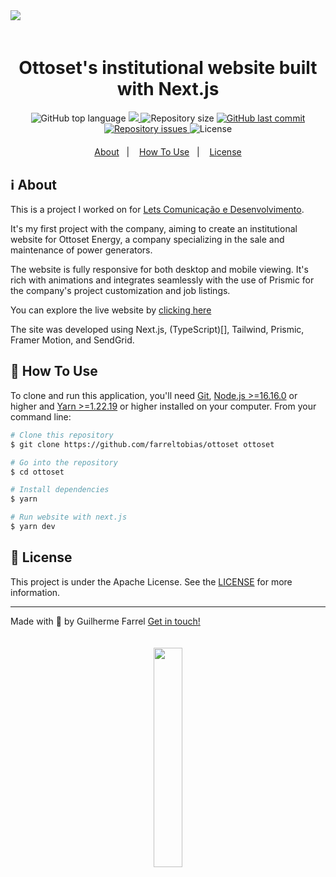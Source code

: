 <img style="margin-bottom: 4%" src="https://i.imgur.com/TKsFjGK.jpg"/>

<h1 align="center">
  Ottoset's institutional website built with Next.js 
</h1>

<p align="center" style="margin-bottom: 4%">
  <img alt="GitHub top language" src="https://img.shields.io/github/languages/top/farreltobias/ottoset.svg">
  <a href="https://app.codacy.com/gh/farreltobias/ottoset/dashboard?utm_source=gh&utm_medium=referral&utm_content=&utm_campaign=Badge_grade">
    <img src="https://app.codacy.com/project/badge/Grade/994a07271e7b45ab990485e642ccef20"/>
  </a>
  <img alt="Repository size" src="https://img.shields.io/github/repo-size/farreltobias/ottoset.svg">
  <a href="https://github.com/farreltobias/ottoset/commits/main">
    <img alt="GitHub last commit" src="https://img.shields.io/github/last-commit/farreltobias/ottoset.svg">
  </a>
  <a href="https://github.com/farreltobias/ottoset/issues">
    <img alt="Repository issues" src="https://img.shields.io/github/issues/farreltobias/ottoset.svg">
  </a>
  <img alt="License" src="https://img.shields.io/github/license/farreltobias/financial-api.svg">
</p>

<p align="center">
  <a href="#information_source-about">About</a>&nbsp;&nbsp;&nbsp;|&nbsp;&nbsp;&nbsp;
  <!-- <a href="#muscle-new-features">New Features</a>&nbsp;&nbsp;&nbsp;|&nbsp;&nbsp;&nbsp; -->
  <!-- <a href="#desktop_computer-exemple">Exemple</a>&nbsp;&nbsp;&nbsp;|&nbsp;&nbsp;&nbsp; -->
  <a href="#thinking-how-to-use">How To Use</a>&nbsp;&nbsp;&nbsp;|&nbsp;&nbsp;&nbsp;
  <a href="#memo-license">License</a>
</p>

## :information_source: About

This is a project I worked on for [Lets Comunicação e Desenvolvimento](https://www.letscomunica.com.br/).

It's my first project with the company, aiming to create an institutional website for Ottoset Energy, a company specializing in the sale and maintenance of power generators.

The website is fully responsive for both desktop and mobile viewing. It's rich with animations and integrates seamlessly with the use of Prismic for the company's project customization and job listings.

You can explore the live website by [clicking here](https://ottoset.farrel.tech)

The site was developed using Next.js, (TypeScript)[], Tailwind, Prismic, Framer Motion, and SendGrid.

<!-- ## :muscle: New Features

Added :sparkles:TRANSACTIONS:sparkles: from account to account! -->

<!-- ## :desktop_computer: Exemple

Here's a exemple by performing a transaction in Insomnia

<img src="https://i.imgur.com/g5Y7xHK.gif"/> -->

## :thinking: How To Use

To clone and run this application, you'll need [Git](https://git-scm.com), [Node.js >=16.16.0][nodejs] or higher and [Yarn >=1.22.19][yarn] or higher installed on your computer. From your command line:

```bash
# Clone this repository
$ git clone https://github.com/farreltobias/ottoset ottoset

# Go into the repository
$ cd ottoset

# Install dependencies
$ yarn

# Run website with next.js
$ yarn dev
```

## :memo: License
This project is under the Apache License. See the [LICENSE](https://github.com/farreltobias/ottoset/blob/master/LICENSE) for more information.

---

Made with :yellow_heart: by Guilherme Farrel [Get in touch!](https://www.linkedin.com/in/farreltobias/)

<p align="center">
  <img style="margin-top: 4%;" width="30%" src="https://i.imgur.com/73NRgo5.png"/>
</p>

[nodejs]: https://nodejs.org/
[yarn]: https://yarnpkg.com/
